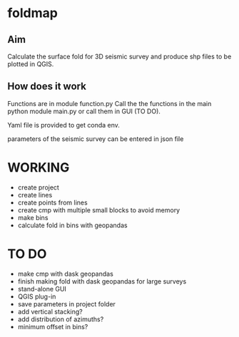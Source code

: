 # foldmap

## Aim
Calculate the surface fold for 3D seismic survey and produce shp files to be plotted in QGIS.

## How does it work 
Functions are in module function.py
Call the the functions in the main python module main.py or call them in GUI (TO DO).

Yaml file is provided to get conda env.

parameters of the seismic survey can be entered in json file

# WORKING
- create project
- create lines
- create points from lines
- create cmp with multiple small blocks to avoid memory 
- make bins
- calculate fold in bins with geopandas

# TO DO
- make cmp with dask geopandas
- finish making fold with dask geopandas for large surveys
- stand-alone GUI
- QGIS plug-in
- save parameters in project folder
- add vertical stacking?
- add distribution of azimuths?
- minimum offset in bins?
